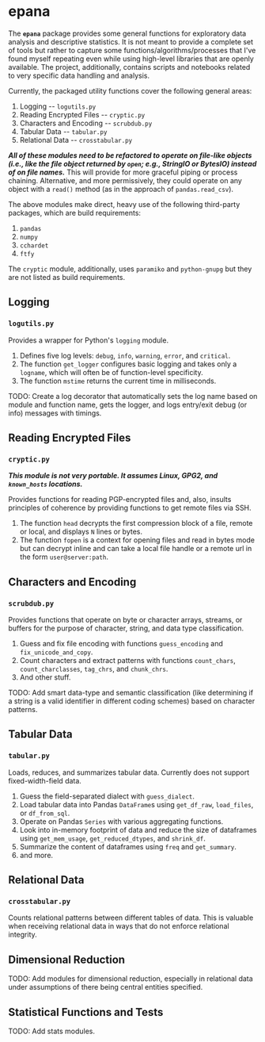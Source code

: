 # epana

The **`epana`** package provides some general functions for exploratory data analysis and descriptive statistics.  It is not meant to provide a complete set of tools but rather to capture some functions/algorithms/processes that I've found myself repeating even while using high-level libraries that are openly available.  The project, additionally, contains scripts and notebooks related to very specific data handling and analysis.

Currently, the packaged utility functions cover the following general areas:

1. Logging -- `logutils.py`
1. Reading Encrypted Files -- `cryptic.py`
1. Characters and Encoding -- `scrubdub.py`
1. Tabular Data -- `tabular.py`
1. Relational Data -- `crosstabular.py`

***All of these modules need to be refactored to operate on file-like objects (i.e., like the file object returned by `open`; e.g., StringIO or BytesIO) instead of on file names.***  This will provide for more graceful piping or process chaining.  Alternative, and more permissively, they could operate on any object with a `read()` method (as in the approach of `pandas.read_csv`).

The above modules make direct, heavy use of the following third-party packages, which are build requirements:

1. `pandas`
1. `numpy`
1. `cchardet`
1. `ftfy`

The `cryptic` module, additionally, uses `paramiko` and `python-gnupg` but they are not listed as build requirements.

## Logging

### `logutils.py`

Provides a wrapper for Python's `logging` module.

1. Defines five log levels: `debug`, `info`, `warning`, `error`, and `critical`.
1. The function `get_logger` configures basic logging and takes only a `logname`, which will often be of function-level specificity.
1. The function `mstime` returns the current time in milliseconds.

TODO: Create a log decorator that automatically sets the log name based on module and function name, gets the logger, and logs entry/exit debug (or info) messages with timings.

## Reading Encrypted Files

### `cryptic.py`

***This module is not very portable.  It assumes Linux, GPG2, and `known_hosts` locations.***

Provides functions for reading PGP-encrypted files and, also, insults principles of coherence by providing functions to get remote files via SSH.

1. The function `head` decrypts the first compression block of a file, remote or local, and displays `N` lines or bytes.
1. The function `fopen` is a context for opening files and read in bytes mode but can decrypt inline and can take a local file handle or a remote url in the form `user@server:path`.

## Characters and Encoding

### `scrubdub.py`

Provides functions that operate on byte or character arrays, streams, or buffers for the purpose of character, string, and data type classification.

1. Guess and fix file encoding with functions `guess_encoding` and `fix_unicode_and_copy`.
1. Count characters and extract patterns with functions `count_chars`, `count_charclasses`, `tag_chrs`, and `chunk_chrs`.
1. And other stuff.

TODO: Add smart data-type and semantic classification (like determining if a string is a valid identifier in different coding schemes) based on character patterns.

## Tabular Data

### `tabular.py`

Loads, reduces, and summarizes tabular data.  Currently does not support fixed-width-field data.

1. Guess the field-separated dialect with `guess_dialect`.
1. Load tabular data into Pandas `DataFrame`s using `get_df_raw`, `load_files`, or `df_from_sql`.
1. Operate on Pandas `Series` with various aggregating functions.
1. Look into in-memory footprint of data and reduce the size of dataframes using `get_mem_usage`, `get_reduced_dtypes`, and `shrink_df`.
1. Summarize the content of dataframes using `freq` and `get_summary`.
1. and more.

## Relational Data

### `crosstabular.py`

Counts relational patterns between different tables of data.  This is valuable when receiving relational data in ways that do not enforce relational integrity.

## Dimensional Reduction

TODO: Add modules for dimensional reduction, especially in relational data under assumptions of there being central entities specified.

## Statistical Functions and Tests

TODO: Add stats modules.
